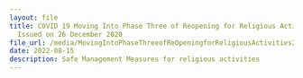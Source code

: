 ```yaml
---
layout: file
title: COVID 19 Moving Into Phase Three of Reopening for Religious Activities
  Issued on 26 December 2020
file_url: /media/MovingIntoPhaseThreeofReOpeningforReligiousActivities26Dec2020updatedMar2021(31032021).pdf
date: 2022-08-15
description: Safe Management Measures for religious activities
---
```


